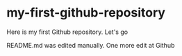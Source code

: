 # my-first-github-repository
Here is my first Github repository. Let's go

README.md was edited manually. One more edit at Github
